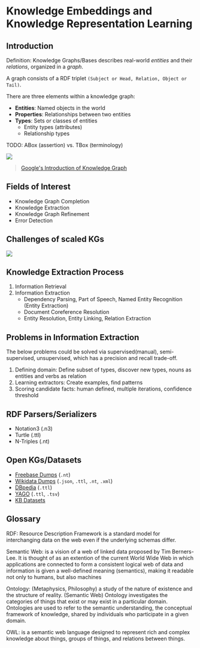 # Knowledge Embeddings and Knowledge Representation Learning

## Introduction

Definition: Knowledge Graphs/Bases describes real-world *entities* and their *relations*, organized in a *graph*.

A graph consists of a RDF triplet `(Subject or Head, Relation, Object or Tail)`. 

There are three elements within a knowledge graph:
- **Entities**: Named objects in the world
- **Properties**: Relationships between two entities
- **Types**: Sets or classes of entities
    - Entity types (attributes)
    - Relationship types

TODO: ABox (assertion) vs. TBox (terminology)

![](https://i.imgur.com/RgdX0El.png)

> [Google's Introduction of Knowledge Graph](https://www.youtube.com/watch?v=mmQl6VGvX-c&feature=emb_title)

## Fields of Interest
- Knowledge Graph Completion
- Knowledge Extraction
- Knowledge Graph Refinement
- Error Detection

## Challenges of scaled KGs
![](https://i.imgur.com/51QT3UU.png)

## Knowledge Extraction Process
1. Information Retrieval
2. Information Extraction
    - Dependency Parsing, Part of Speech, Named Entity Recognition (Entity Extraction)
    - Document Coreference Resolution
    - Entity Resolution, Entity Linking, Relation Extraction

## Problems in Information Extraction
The below problems could be solved via supervised(manual), semi-supervised, unsupervised, which has a precision and recall trade-off.
1. Defining domain: Define subset of types, discover new types, nouns as entities and verbs as relation
2. Learning extractors: Create examples, find patterns
3. Scoring candidate facts: human defined, multiple iterations, confidence threshold

## RDF Parsers/Serializers
- Notation3 (.n3)
- Turtle (.ttl)
- N-Triples (.nt)

## Open KGs/Datasets
- [Freebase Dumps](https://developers.google.com/freebase) (`.nt`)
- [Wikidata Dumps](https://www.wikidata.org/wiki/Wikidata:Database_download) (`.json`, `.ttl`, `.nt`, `.xml`)
- [DBpedia](https://wiki.dbpedia.org/develop/datasets) (`.ttl`)
- [YAGO](https://www.mpi-inf.mpg.de/departments/databases-and-information-systems/research/yago-naga/yago/downloads/) (`.ttl`, `.tsv`)
- [KB Datasets](https://github.com/villmow/datasets_knowledge_embedding)

## Glossary

RDF: Resource Description Framework is a standard model for interchanging data on the web even if the underlying schemas differ.

Semantic Web: is a vision of a web of linked data proposed by Tim Berners-Lee. It is thought of as an extention of the current World Wide Web in which applications are connected to form a consistent logical web of data and information is given a well-defined meaning (semantics), making it readable not only to humans, but also machines

Ontology: (Metaphysics, Philosophy) a study of the nature of existence and the structure of reality. (Semantic Web) Ontology investigates the categories of things that exist or may exist in a particular domain. Ontologies are used to refer to the semantic understanding, the conceptual framework of knowledge, shared by individuals who participate in a given domain. 

OWL: is a semantic web language designed to represent rich and complex knowledge about things, groups of things, and relations between things.




